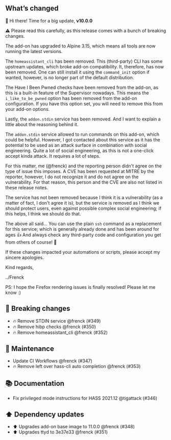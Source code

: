 ## What’s changed

👋  Hi there! Time for a big update, **v10.0.0**

⚠️ Please read this carefully, as this release comes with a bunch of breaking changes.

The add-on has upgraded to Alpine 3.15, which means all tools are now running the latest versions.

The `homeassistant_cli` has been removed. This (third-party) CLI has some upstream updates, which broke add-on compatibility.
It, therefore, has now been removed. One can still install it using the `command_init` option if wanted, however, is no longer part of the default distribution.

The Have I Been Pwned checks have been removed from the add-on, as this is a built-in feature of the Supervisor nowadays. This means the `i_like_to_be_pwned` option has been removed from the add-on configuration. If you have this option set, you will need to remove this from your add-on options.

Lastly, the `addon.stdin` service has been removed. And I want to explain a little about the reasoning behind it.

The `addon.stdin` service allowed to run commands on this add-on, which could be helpful. However, I got contacted about this service as it has the potential to be used as an attack surface in combination with social engineering. Quite a lot of social engineering, as this is not a one-click accept kinda attack. It requires a lot of steps.

For this matter, me (@frenck) and the reporting person didn't agree on the type of issue this imposes. A CVE has been requested at MITRE by the reporter, however, I do not recognize it and do not agree on the vulnerability. For that reason, this person and the CVE are also not listed in these release notes.

The service has not been removed because I think it is a vulnerability (as a matter of fact, I don't agree it is), but the service is removed as I think we should protect users, even against possible complex social engineering; if this helps, I think we should do that. 

The above all said... You can use the plain `ssh` command as a replacement for this service; which is generally already done and has been around for ages 👍  And always check any third-party code and configuration you get from others of course! 🙏 

If these changes impacted your automations or scripts, please accept my sincere apologies.

Kind regards,

../Frenck

PS: I hope the Firefox rendering issues is finally resolved! Please let me know :)

## 🚨 Breaking changes

- 🔥 Remove STDIN service @frenck (#349)
- 🔥 Remove hibp checks @frenck (#350)
- 🔥 Remove homeassistant_cli @frenck (#352)

## 🧰 Maintenance

- Update CI Workflows @frenck (#347)
- 🔥 Remove left over hass-cli auto completion @frenck (#353)

## 📚 Documentation

- Fix privileged mode instructions for HASS 2021.12 @tigattack (#346)

## ⬆️ Dependency updates

- ⬆️ Upgrades add-on base image to 11.0.0 @frenck (#348)
- ⬆️ Upgrades ttyd to 3e37e33 @frenck (#351)
